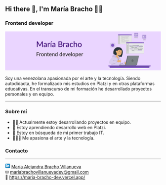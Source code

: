## Hi there 👋, I'm María Bracho 👩‍💻
### Frontend developer

![banner](/assets/banner.svg)

Soy una venezolana apasionada por el arte y la tecnología. Siendo autodidacta, he formalizado mis estudios en Platzi y en otras plataformas educativas. En el transcurso de mi formación he desarrollado proyectos personales y en equipo.

---

### Sobre mí
- 👩‍💻 Actualmente estoy desarrollando proyectos en equipo.
- 💚 Estoy aprendiendo desarrollo web en Platzi.
- 🔎 Estoy en búsqueda de mi primer trabajo IT.
- 👩‍🎨🚀 Me apasiona el arte y la tecnología.

### Contacto
---
![linkedin](/assets/Linkedin-icon.png) [María Alejandra Bracho Villanueva](https://www.linkedin.com/in/mar%C3%ADa-bracho-villanueva/)   
✉ mariabrachovillanuevadev@gmail.com  
📍 https://maria-bracho-dev.vercel.app/


